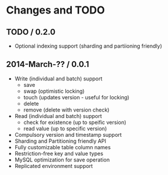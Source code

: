 # Changes and TODO


## TODO / 0.2.0

* Optional indexing support (sharding and partiioning friendly)


## 2014-March-?? / 0.0.1

* Write (individual and batch) support
   * save
   * swap (optimistic locking)
   * touch (updates version - useful for locking)
   * delete
   * remove (delete with version check)
* Read (individual and batch) support
   * check for existence (up to speific version)
   * read value (up to specific version)
* Compulsory version and timestamp support
* Sharding and Partitioning friendly API
* Fully customizable table column names
* Restriction-free key and value types
* MySQL optimization for save operation
* Replicated environment support


